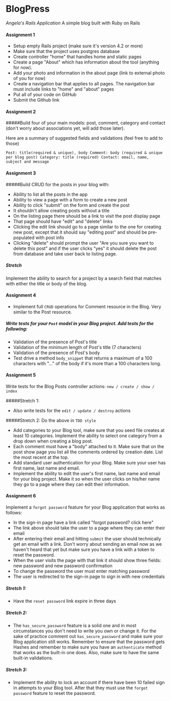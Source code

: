 # BlogPress
_Angela's Rails Application_
A simple blog built with Ruby on Rails

#### Assignment 1
- Setup empty Rails project (make sure it's version 4.2 or more)
- Make sure that the project uses postgres database
- Create controller "home" that handles home and static pages
- Create a page "About" which has information about the tool (anything for now).
- Add your photo and information in the about page (link to external photo of you for now)
- Create a navigation bar that applies to all pages. The navigation bar must include links to "home" and "about" pages
- Put all of your code on GitHub
- Submit the Github link

#### Assignment 2
#####Build four of your main models: post, comment, category and contact (don't worry about associations yet, will add those later).

Here are a summary of suggested fields and validations (feel free to add to those)

`Post: title(required & unique), body
Comment: body (required & unique per blog post)
Category: title (required)
Contact: email, name, subject and message`

#### Assignment 3

#####Build CRUD for the posts in your blog with:
- Ability to list all the posts in the app
- Ability to view a page with a form to create a new post
- Ability to click "submit" on the form and create the post
- It shouldn't allow creating posts without a title
- On the listing page there should be a link to visit the post display page
- That page should have "edit" and "delete" links
- Clicking the edit link should go to a page similar to the one for creating new post, except that it should say "editing post" and should be pre-populated with post info
- Clicking "delete" should prompt the user "Are you sure you want to delete this post" and if the user clicks "yes" it should delete the post from database and take user back to listing page.

##### Stretch
Implement the ability to search for a project by a search field that matches with either the title or body of the blog.

#### Assignment 4
- Implement full `CRUD` operations for Comment resource in the Blog. Very similar to the Post resource.

##### Write tests for your `Post` model in your Blog project.  Add tests for the following:
- Validation of the presence of Post's title
- Validation of the minimum length of Post's title (7 characters)
- Validation of the presence of Post's body
- Test drive a method `body_snippet`  that returns a maximum of a 100 characters with "..." of the body if it's more than a 100 characters long.

#### Assignment 5

Write tests for the Blog Posts controller actions: `new / create / show / index`

#####Stretch 1:
- Also write tests for the `edit / update / destroy` actions

#####Stretch 2:
Do the above in `TDD style`

- Add categories to your Blog tool, make sure that you seed file creates at least 10 categories. Implement the ability to select one category from a drop down when creating a blog post.
- Each comment must have a "body" attached to it. Make sure that on the post show page you list all the comments ordered by creation date. List the most recent at the top.
- Add standard user authentication for your Blog. Make sure your user has first name, last name and email.
- Implement the ability to edit the user's first name, last name and email for your blog project. Make it so when the user clicks on his/her name they go to a page where they can edit their information.

#### Assignment 6
Implement a `forgot password` feature for your Blog application that works as follows:
- In the sign-in page have a link called "forgot password? click here"
- The link above should take the user to a page where they can enter their email
- After entering their email and hitting `submit` the user should technically get an email with a link. Don't worry about sending an email now as we haven't heard that yet but make sure you have a link with a token to reset the password.
- When the user visits the page with that link it should show three fields: new password and new password confirmation
- To change the password the user must enter matching password
- The user is redirected to the sign-in page to sign in with new credentials

##### Stretch 1:
- Have the `reset password` link expire in three days

##### Stretch 2:
- The `has_secure_password` feature is a solid one and in most circumstances you don't need to write you own or change it. For the sake of practice comment out `has_secure_password` and make sure your Blog application still works. Remember to ensure that the password gets Hashes and remember to make sure you have an `authenticate` method that works as the built-in one does. Also, make sure to have the same built-in validations.

##### Stretch 3:
- Implement the ability to lock an account if there have been 10 failed sign in attempts to your Blog tool. After that they must use the `forgot password` feature to reset the password.
